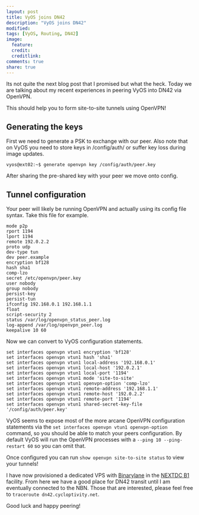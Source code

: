 ```yaml
---
layout: post
title: VyOS joins DN42
description: "VyOS joins DN42"
modified: 
tags: [VyOS, Routing, DN42]
image:
  feature:
  credit:
  creditlink:
comments: true
share: true
---
```


Its not quite the next blog post that I promised but what the heck. Today we are talking about my recent experiences in peering VyOS into DN42 via OpenVPN.

This should help you to form site-to-site tunnels using OpenVPN!

## Generating the keys

First we need to generate a PSK to exchange with our peer. Also note that on VyOS you need to store keys in /config/auth/ or suffer key loss during image updates.

```
vyos@ext02:~$ generate openvpn key /config/auth/peer.key
```

After sharing the pre-shared key with your peer we move onto config.

## Tunnel configuration

Your peer will likely be running OpenVPN and actually using its config file syntax. Take this file for example.

```
mode p2p
rport 1194
lport 1194
remote 192.0.2.2
proto udp
dev-type tun
dev peer.example
encryption bf128
hash sha1
comp-lzo
secret /etc/openvpn/peer.key
user nobody
group nobody
persist-key
persist-tun
ifconfig 192.168.0.1 192.168.1.1
float
script-security 2
status /var/log/openvpn_status_peer.log
log-append /var/log/openvpn_peer.log
keepalive 10 60
```

Now we can convert to VyOS configuration statements.

```
set interfaces openvpn vtun1 encryption 'bf128'
set interfaces openvpn vtun1 hash 'sha1'
set interfaces openvpn vtun1 local-address '192.168.0.1'
set interfaces openvpn vtun1 local-host '192.0.2.1'
set interfaces openvpn vtun1 local-port '1194'
set interfaces openvpn vtun1 mode 'site-to-site'
set interfaces openvpn vtun1 openvpn-option 'comp-lzo'
set interfaces openvpn vtun1 remote-address '192.168.1.1'
set interfaces openvpn vtun1 remote-host '192.0.2.2'
set interfaces openvpn vtun1 remote-port '1194'
set interfaces openvpn vtun1 shared-secret-key-file '/config/auth/peer.key'
```

VyOS seems to expose most of the more arcane OpenVPN configuration statements via the ```set interfaces openvpn vtun1 openvpn-option``` command, so you should be able to match your peers configuration. By default VyOS will run the OpenVPN processes with a ```--ping 10 --ping-restart 60``` so you can omit that.

Once configured you can run ```show openvpn site-to-site status``` to view your tunnels!

I have now provisioned a dedicated VPS with [Binarylane](https://www.binarylane.com.au/) in the [NEXTDC B1](http://www.nextdc.com/data-centres/data-centre-locations/b1-brisbane-data-centre) facility. From here we have a good place for DN42 transit until I am eventually connected to the NBN. Those that are interested, please feel free to ```traceroute dn42.cycloptivity.net```.

Good luck and happy peering!
